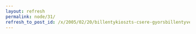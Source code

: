 ```yaml
---
layout: refresh
permalink: node/31/
refresh_to_post_id: /x/2005/02/20/billentykioszts-csere-gyorsbillentyvel-x-alatt
---
```

